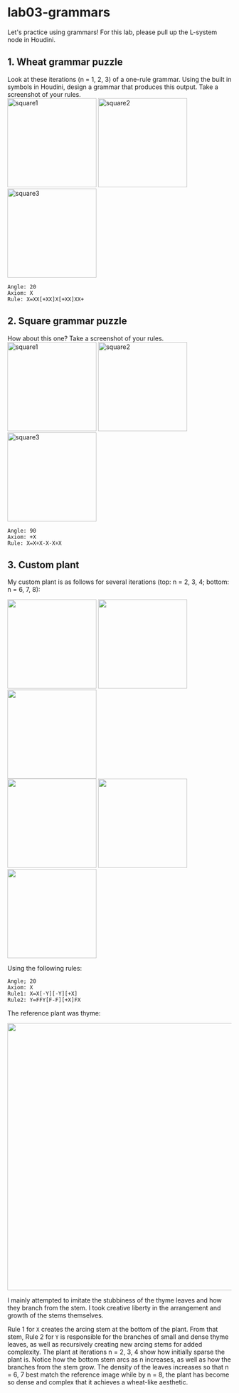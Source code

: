 # lab03-grammars
Let's practice using grammars! For this lab, please pull up the L-system node in Houdini.

## 1. Wheat grammar puzzle
Look at these iterations (n = 1, 2, 3) of a one-rule grammar. Using the built in symbols in Houdini, design a grammar that produces this output. Take a screenshot of your rules.\
<img width="200" alt="square1" src="https://user-images.githubusercontent.com/1758825/193949661-a3a0e1f7-7d68-4b9e-8384-d9991e1e9fd2.png">
<img width="200" alt="square2" src="https://user-images.githubusercontent.com/1758825/193949853-cf2306b3-3537-4c24-91b5-0a3083bc87c0.png">
<img width="200" alt="square3" src="https://user-images.githubusercontent.com/1758825/193949859-5e432b4b-f18d-48b5-a9e9-8d7dba255955.png">

```
Angle: 20
Axiom: X
Rule: X=XX[+XX]X[+XX]XX+
```

## 2. Square grammar puzzle
How about this one? Take a screenshot of your rules.\
<img width="200" alt="square1" src="https://user-images.githubusercontent.com/1758825/193949895-87cdfb43-da7c-4867-ab1b-107e1ba9d2a7.png">
<img width="200" alt="square2" src="https://user-images.githubusercontent.com/1758825/193949904-a9cdfe0f-319e-4ca8-9935-dd338217a7cf.png">
<img width="200" alt="square3" src="https://user-images.githubusercontent.com/1758825/193949910-928e5993-ce26-4681-80f8-ffeb54be4dcf.png">

```
Angle: 90
Axiom: +X
Rule: X=X+X-X-X+X
```

## 3. Custom plant
My custom plant is as follows for several iterations (top: n = 2, 3, 4; bottom: n = 6, 7, 8):

<img width="200" src="https://github.com/user-attachments/assets/52b1f24b-0384-4206-9735-e769cd2adbe8">
<img width="200" src="https://github.com/user-attachments/assets/c8f6463e-c4ae-41e7-b518-6c1fd1548c18">
<img width="200" src="https://github.com/user-attachments/assets/eaf0d30c-b23d-4c16-bad7-c99bcbabc80f">
<br>
<img width="200" src="https://github.com/user-attachments/assets/5021e97c-1f1a-4d1b-8013-a57595aec998">
<img width="200" src="https://github.com/user-attachments/assets/90714578-3d08-452d-b081-0350f4920096">
<img width="200" src="https://github.com/user-attachments/assets/74e29f5b-d3a3-44f1-9c33-68c2c6bc59b2">

Using the following rules:
```
Angle; 20
Axiom: X
Rule1: X=X[-Y][-Y][+X]
Rule2: Y=FFY[F-F][+X]FX
```

The reference plant was thyme:

<img width="600" src="https://github.com/user-attachments/assets/1fba5754-432e-4d0c-aca0-2c3ee0b0d870">

I mainly attempted to imitate the stubbiness of the thyme leaves and how they branch from the stem.
I took creative liberty in the arrangement and growth of the stems themselves.

Rule 1 for `X` creates the arcing stem at the bottom of the plant.
From that stem, Rule 2 for `Y` is responsible for the branches of small and dense thyme leaves, as well as recursively creating new arcing stems for added complexity.
The plant at iterations n = 2, 3, 4 show how initially sparse the plant is. Notice how the bottom stem arcs as n increases, as well as how the branches from the stem grow.
The density of the leaves increases so that n = 6, 7 best match the reference image while by n = 8, the plant has become so dense and complex that it achieves a wheat-like aesthetic.
